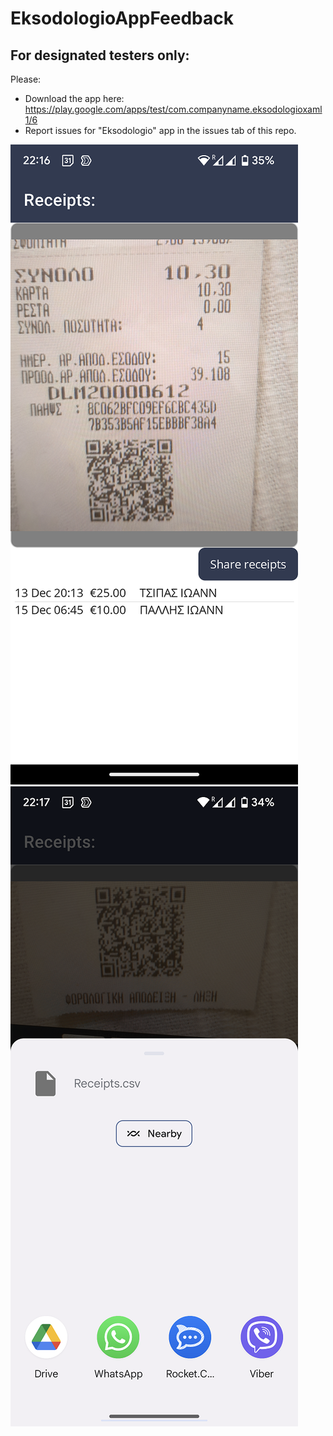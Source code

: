 # EksodologioAppFeedback

## For designated testers only: 
Please:
- Download the app here: https://play.google.com/apps/test/com.companyname.eksodologioxaml1/6
- Report issues for "Eksodologio" app in the issues tab of this repo.

<img src="https://github.com/idimou/EksodologioAppFeedback/blob/main/Screenshot_20221221-221623.png">
<img src="https://github.com/idimou/EksodologioAppFeedback/blob/main/Screenshot_20221221-221707.png">
